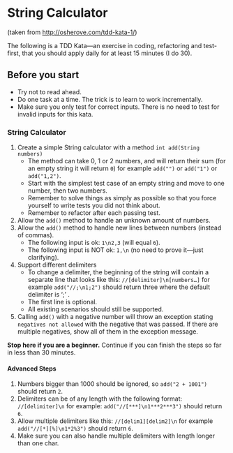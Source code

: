 # String Calculator

(taken from http://osherove.com/tdd-kata-1/)

The following is a TDD Kata—an exercise in coding, refactoring and test-first, that you should apply daily for at least 15 minutes (I do 30).

## Before you start
 
* Try not to read ahead.
* Do one task at a time. The trick is to learn to work incrementally.
* Make sure you only test for correct inputs. There is no need to test for invalid inputs for this kata.

### String Calculator

1. Create a simple String calculator with a method `int add(String numbers)`
    * The method can take 0, 1 or 2 numbers, and will return their sum (for an empty string it will return `0`) for example `add("")` or `add("1")` or `add("1,2")`.
    * Start with the simplest test case of an empty string and move to one number, then two numbers.
    * Remember to solve things as simply as possible so that you force yourself to write tests you did not think about.
    * Remember to refactor after each passing test.
1. Allow the `add()` method to handle an unknown amount of numbers.
1. Allow the `add()` method to handle new lines between numbers (instead of commas).
    * The following input is ok:  `1\n2,3`  (will equal `6`).
    * The following input is NOT ok:  `1,\n` (no need to prove it—just clarifying).
1. Support different delimiters
    * To change a delimiter, the beginning of the string will contain a separate line that looks like this: `//[delimiter]\n[numbers…]` for example `add("//;\n1;2")` should return three where the default delimiter is ‘;’ .
    * The first line is optional.
    * All existing scenarios should still be supported.
1. Calling `add()` with a negative number will throw an exception stating `negatives not allowed` with the negative that was passed. If there are multiple negatives, show all of them in the exception message.

**Stop here if you are a beginner.** Continue if you can finish the steps so far in less than 30 minutes.

#### Advanced Steps

1. Numbers bigger than 1000 should be ignored, so `add("2 + 1001")` should return `2`.
1. Delimiters can be of any length with the following format:  `//[delimiter]\n` for example: `add("//[***]\n1***2***3")` should return `6`.
1. Allow multiple delimiters like this:  `//[delim1][delim2]\n` for example `add("//[*][%]\n1*2%3")` should return `6`.
1. Make sure you can also handle multiple delimiters with length longer than one char.
